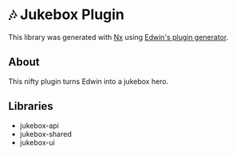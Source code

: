 # 🎶 Jukebox Plugin
This library was generated with [Nx](https://nx.dev) using [Edwin's plugin generator](../../tools/generators/plugin/schema.json).

## About
This nifty plugin turns Edwin into a jukebox hero.

## Libraries
* jukebox-api
* jukebox-shared
* jukebox-ui
